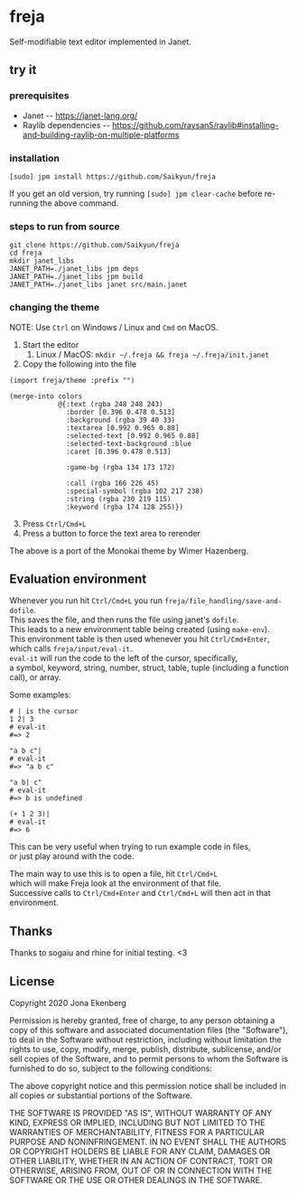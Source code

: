 # freja

Self-modifiable text editor implemented in Janet.

## try it

### prerequisites

* Janet -- https://janet-lang.org/
* Raylib dependencies -- https://github.com/raysan5/raylib#installing-and-building-raylib-on-multiple-platforms

### installation

```
[sudo] jpm install https://github.com/Saikyun/freja
```

If you get an old version, try running `[sudo] jpm clear-cache` before re-running the above command.

### steps to run from source

```
git clone https://github.com/Saikyun/freja
cd freja
mkdir janet_libs
JANET_PATH=./janet_libs jpm deps
JANET_PATH=./janet_libs jpm build
JANET_PATH=./janet_libs janet src/main.janet
```

### changing the theme

NOTE: Use `Ctrl` on Windows / Linux and `Cmd` on MacOS.

1. Start the editor
   1. Linux / MacOS: `mkdir ~/.freja && freja ~/.freja/init.janet`
1. Copy the following into the file
```
(import freja/theme :prefix "")

(merge-into colors
            @{:text (rgba 248 248 243)
              :border [0.396 0.478 0.513]
              :background (rgba 39 40 33)
              :textarea [0.992 0.965 0.88]
              :selected-text [0.992 0.965 0.88]
              :selected-text-background :blue
              :caret [0.396 0.478 0.513]
              
              :game-bg (rgba 134 173 172)
              
              :call (rgba 166 226 45)
              :special-symbol (rgba 102 217 238)
              :string (rgba 230 219 115)
              :keyword (rgba 174 128 255)})
```
3. Press `Ctrl/Cmd+L`
4. Press a button to force the text area to rerender

The above is a port of the Monokai theme by Wimer Hazenberg.

## Evaluation environment

Whenever you run hit `Ctrl/Cmd+L` you run `freja/file_handling/save-and-dofile`.  
This saves the file, and then runs the file using janet's `dofile`.  
This leads to a new environment table being created (using `make-env`).  
This environment table is then used whenever you hit `Ctrl/Cmd+Enter`,  
which calls `freja/input/eval-it`.  
`eval-it` will run the code to the left of the cursor, specifically,  
a symbol, keyword, string, number, struct, table, tuple (including a function call), or array.  

Some examples:
```
# | is the cursor
1 2| 3
# eval-it
#=> 2

"a b c"|
# eval-it
#=> "a b c"

"a b| c"
# eval-it
#=> b is undefined

(+ 1 2 3)|
# eval-it
#=> 6
```
This can be very useful when trying to run example code in files,  
or just play around with the code.

The main way to use this is to open a file, hit `Ctrl/Cmd+L`  
which will make Freja look at the environment of that file.  
Successive calls to `Ctrl/Cmd+Enter` and `Ctrl/Cmd+L` will then act in that environment.

## Thanks

Thanks to sogaiu and rhine for initial testing. <3

## License

Copyright 2020 Jona Ekenberg

Permission is hereby granted, free of charge, to any person obtaining a copy of this software and associated documentation files (the "Software"), to deal in the Software without restriction, including without limitation the rights to use, copy, modify, merge, publish, distribute, sublicense, and/or sell copies of the Software, and to permit persons to whom the Software is furnished to do so, subject to the following conditions:

The above copyright notice and this permission notice shall be included in all copies or substantial portions of the Software.

THE SOFTWARE IS PROVIDED "AS IS", WITHOUT WARRANTY OF ANY KIND, EXPRESS OR IMPLIED, INCLUDING BUT NOT LIMITED TO THE WARRANTIES OF MERCHANTABILITY, FITNESS FOR A PARTICULAR PURPOSE AND NONINFRINGEMENT. IN NO EVENT SHALL THE AUTHORS OR COPYRIGHT HOLDERS BE LIABLE FOR ANY CLAIM, DAMAGES OR OTHER LIABILITY, WHETHER IN AN ACTION OF CONTRACT, TORT OR OTHERWISE, ARISING FROM, OUT OF OR IN CONNECTION WITH THE SOFTWARE OR THE USE OR OTHER DEALINGS IN THE SOFTWARE.
